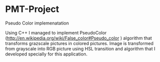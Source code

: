 PMT-Project
===========

Pseudo Color implemenatation

Using C++ I managed to implement PseudoColor  (http://en.wikipedia.org/wiki/False_color#Pseudo_color ) algorithm that transforms grazscale pictures in colored pictures. 
Image is transformed from grayscale into RGB picture using  HSL transition and algorithm that I  developed specially for this application. 
